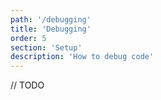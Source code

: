 ```yaml
---
path: '/debugging'
title: 'Debugging'
order: 5
section: 'Setup'
description: 'How to debug code'
---
```


// TODO
